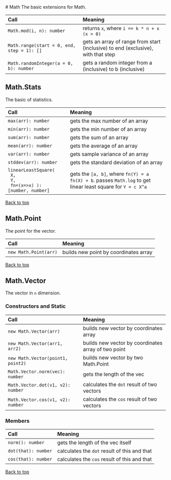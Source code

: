<a name="math" />
# Math
The basic extensions for Math.

Call | Meaning
:----|:-------
`Math.mod(i, n): number` | returns `x`, where `i == k * n + x (x > 0)`
`Math.range(start = 0, end, step = 1): []` | gets an array of range from start (inclusive) to end (exclusive), with that step
`Math.randomInteger(a = 0, b): number` | gets a random integer from a (inclusive) to b (inclusive)

## Math.Stats
The basic of statistics. 

Call | Meaning
:----|:-------
`max(arr): number` | gets the max number of an array
`min(arr): number` | gets the min number of an array
`sum(arr): number` | gets the sum of an array
`mean(arr): number` | gets the average of an array
`var(arr): number` | gets sample variance of an array
`stddev(arr): number` | gets the standard deviation of an array
`linearLeastSquare(` <br /> ` X,` <br /> ` Y,` <br /> ` fn=(x=>x) ): [number, number]` | gets the `[a, b]`, where `fn(Y) = a fn(X) + b`. passes `Math.log` to get linear least square for `Y = c X^a`

[Back to top](#math)

## Math.Point
The point for the vector.

Call | Meaning
:----|:-------
`new Math.Point(arr)` | builds new point by coordinates array

[Back to top](#math)

## Math.Vector
The vector in `n` dimension.

### Constructors and Static
Call | Meaning
:----|:-------
`new Math.Vector(arr)` | builds new vector by coordinates array
`new Math.Vector(arr1, arr2)` | builds new vector by coordinates array of two point
`new Math.Vector(point1, point2)` | builds new vector by two Math.Point
`Math.Vector.norm(vec): number` | gets the length of the vec
`Math.Vector.dot(v1, v2): number` | calculates the `dot` result of two vectors
`Math.Vector.cos(v1, v2): number` | calculates the `cos` result of two vectors

### Members
Call | Meaning
:----|:-------
`norm(): number` | gets the length of the vec itself
`dot(that): number` | calculates the `dot` result of this and that
`cos(that): number` | calculates the `cos` result of this and that

[Back to top](#math)

